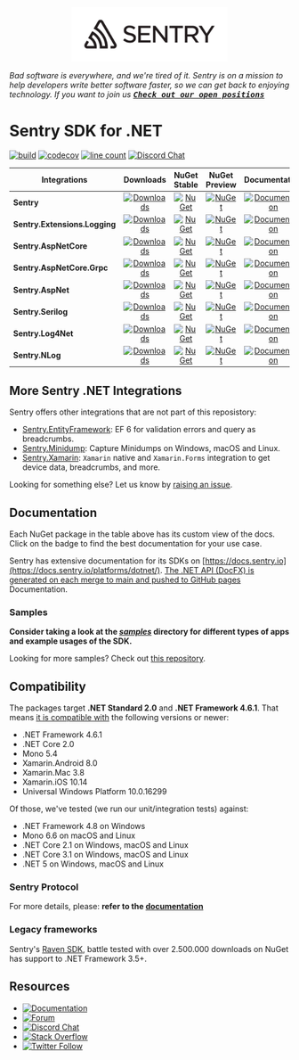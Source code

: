 <p style="text-align: center">
  <a href="https://sentry.io" target="_blank">
    <img src=".assets/sentry-logo.png" alt="Sentry logo" width="280">
  </a>
</p>

_Bad software is everywhere, and we're tired of it. Sentry is on a mission to help developers write better software faster, so we can get back to enjoying technology. If you want to join us [<kbd>**Check out our open positions**</kbd>](https://sentry.io/careers/)_

Sentry SDK for .NET 
===========

[![build](https://github.com/getsentry/sentry-dotnet/workflows/build/badge.svg?branch=main)](https://github.com/getsentry/sentry-dotnet/actions?query=branch%3Amain)
[![codecov](https://codecov.io/gh/getsentry/sentry-dotnet/branch/main/graph/badge.svg)](https://codecov.io/gh/getsentry/sentry-dotnet)
[![line count](https://tokei.rs/b1/github/getsentry/sentry-dotnet/)](https://github.com/getsentry/sentry-dotnet/tree/main/src)
[![Discord Chat](https://img.shields.io/discord/621778831602221064?logo=discord&logoColor=ffffff&color=7389D8)](https://discord.gg/PXa5Apfe7K)  


|      Integrations             |    Downloads     |    NuGet Stable     |    NuGet Preview     |  Documentation |
| ----------------------------- | :-------------------: | :-------------------: | :-------------------: | :-------------------: |
|         **Sentry**            | [![Downloads](https://img.shields.io/nuget/dt/Sentry.svg)](https://www.nuget.org/packages/Sentry) | [![NuGet](https://img.shields.io/nuget/v/Sentry.svg)](https://www.nuget.org/packages/Sentry)   |    [![NuGet](https://img.shields.io/nuget/vpre/Sentry.svg)](https://www.nuget.org/packages/Sentry)   | [![Documentation](https://img.shields.io/badge/documentation-sentry.io-green.svg)](https://docs.sentry.io/platforms/dotnet/) |
| **Sentry.Extensions.Logging** | [![Downloads](https://img.shields.io/nuget/dt/Sentry.Extensions.Logging.svg)](https://www.nuget.org/packages/Sentry.Extensions.Logging) | [![NuGet](https://img.shields.io/nuget/v/Sentry.Extensions.Logging.svg)](https://www.nuget.org/packages/Sentry.Extensions.Logging)   | [![NuGet](https://img.shields.io/nuget/vpre/Sentry.Extensions.Logging.svg)](https://www.nuget.org/packages/Sentry.Extensions.Logging)   | [![Documentation](https://img.shields.io/badge/documentation-sentry.io-green.svg)](https://docs.sentry.io/platforms/dotnet/guides/extensions-logging/) |
|     **Sentry.AspNetCore**     | [![Downloads](https://img.shields.io/nuget/dt/Sentry.AspNetCore.svg)](https://www.nuget.org/packages/Sentry.AspNetCore) | [![NuGet](https://img.shields.io/nuget/v/Sentry.AspNetCore.svg)](https://www.nuget.org/packages/Sentry.AspNetCore)   |   [![NuGet](https://img.shields.io/nuget/vpre/Sentry.AspNetCore.svg)](https://www.nuget.org/packages/Sentry.AspNetCore)   | [![Documentation](https://img.shields.io/badge/documentation-sentry.io-green.svg)](https://docs.sentry.io/platforms/dotnet/guides/aspnetcore/) |
|     **Sentry.AspNetCore.Grpc**     | [![Downloads](https://img.shields.io/nuget/dt/Sentry.AspNetCore.Grpc.svg)](https://www.nuget.org/packages/Sentry.AspNetCore.Grpc) | [![NuGet](https://img.shields.io/nuget/v/Sentry.AspNetCore.Grpc.svg)](https://www.nuget.org/packages/Sentry.AspNetCore.Grpc)   |   [![NuGet](https://img.shields.io/nuget/vpre/Sentry.AspNetCore.Grpc.svg)](https://www.nuget.org/packages/Sentry.AspNetCore.Grpc)   | [![Documentation](https://img.shields.io/badge/documentation-sentry.io-green.svg)](https://docs.sentry.io/platforms/dotnet/guides/aspnetcore/) |
|     **Sentry.AspNet**     | [![Downloads](https://img.shields.io/nuget/dt/Sentry.AspNet.svg)](https://www.nuget.org/packages/Sentry.AspNet) | [![NuGet](https://img.shields.io/nuget/v/Sentry.AspNet.svg)](https://www.nuget.org/packages/Sentry.AspNet)   |   [![NuGet](https://img.shields.io/nuget/vpre/Sentry.AspNet.svg)](https://www.nuget.org/packages/Sentry.AspNet)   | [![Documentation](https://img.shields.io/badge/documentation-sentry.io-green.svg)](https://docs.sentry.io/platforms/dotnet/guides/aspnet) |
| **Sentry.Serilog**            | [![Downloads](https://img.shields.io/nuget/dt/Sentry.Serilog.svg)](https://www.nuget.org/packages/Serilog) | [![NuGet](https://img.shields.io/nuget/v/Sentry.Serilog.svg)](https://www.nuget.org/packages/Sentry.Serilog)   | [![NuGet](https://img.shields.io/nuget/vpre/Sentry.Serilog.svg)](https://www.nuget.org/packages/Sentry.Serilog)   | [![Documentation](https://img.shields.io/badge/documentation-sentry.io-green.svg)](https://docs.sentry.io/platforms/dotnet/guides/serilog) |
| **Sentry.Log4Net**            | [![Downloads](https://img.shields.io/nuget/dt/Sentry.Log4Net.svg)](https://www.nuget.org/packages/Sentry.Log4Net) | [![NuGet](https://img.shields.io/nuget/v/Sentry.Log4Net.svg)](https://www.nuget.org/packages/Sentry.Log4Net)   | [![NuGet](https://img.shields.io/nuget/vpre/Sentry.Log4Net.svg)](https://www.nuget.org/packages/Sentry.Log4Net)   | [![Documentation](https://img.shields.io/badge/documentation-sentry.io-green.svg)](https://docs.sentry.io/platforms/dotnet/guides/log4net) |
| **Sentry.NLog**               | [![Downloads](https://img.shields.io/nuget/dt/Sentry.NLog.svg)](https://www.nuget.org/packages/Sentry.NLog) | [![NuGet](https://img.shields.io/nuget/v/Sentry.NLog.svg)](https://www.nuget.org/packages/Sentry.NLog)   | [![NuGet](https://img.shields.io/nuget/vpre/Sentry.NLog.svg)](https://www.nuget.org/packages/Sentry.NLog)   | [![Documentation](https://img.shields.io/badge/documentation-sentry.io-green.svg)](https://docs.sentry.io/platforms/dotnet/guides/nlog) |

## More Sentry .NET Integrations

Sentry offers other integrations that are not part of this reposistory:

* [Sentry.EntityFramework](https://github.com/getsentry/sentry-dotnet-ef): EF 6 for validation errors and query as breadcrumbs.
* [Sentry.Minidump](https://github.com/getsentry/sentry-dotnet-minidump): Capture Minidumps on Windows, macOS and Linux.
* [Sentry.Xamarin](https://github.com/getsentry/sentry-xamarin): `Xamarin` native and `Xamarin.Forms` integration to get device data, breadcrumbs, and more.

Looking for something else? Let us know by [raising an issue](https://github.com/getsentry/sentry-dotnet/issues/new).

## Documentation

Each NuGet package in the table above has its custom view of the docs. Click on the badge to find the best documentation for your use case.

Sentry has extensive documentation for its SDKs on [https://docs.sentry.io](https://docs.sentry.io/platforms/dotnet/).
[The .NET API (DocFX) is generated on each merge to main and pushed to GitHub pages](https://getsentry.github.io/sentry-dotnet/index.html) Documentation.

### Samples

**Consider taking a look at the _[samples](https://github.com/getsentry/sentry-dotnet/tree/main/samples)_ directory for different types of apps and example usages of the SDK.**

Looking for more samples? Check out [this repository](https://github.com/getsentry/examples).

## Compatibility

The packages target **.NET Standard 2.0** and **.NET Framework 4.6.1**. That means [it is compatible with](https://docs.microsoft.com/en-us/dotnet/standard/net-standard) the following versions or newer:

* .NET Framework 4.6.1
* .NET Core 2.0
* Mono 5.4
* Xamarin.Android 8.0
* Xamarin.Mac 3.8 
* Xamarin.iOS 10.14
* Universal Windows Platform 10.0.16299

Of those, we've tested (we run our unit/integration tests) against:

* .NET Framework 4.8 on Windows
* Mono 6.6 on macOS and Linux
* .NET Core 2.1 on Windows, macOS and Linux
* .NET Core 3.1 on Windows, macOS and Linux
* .NET 5 on Windows, macOS and Linux

### Sentry Protocol

For more details, please: **refer to the [documentation](https://getsentry.github.io/sentry-dotnet/index.html)**

### Legacy frameworks

Sentry's [Raven SDK](https://github.com/getsentry/raven-csharp/), battle tested with over 2.500.000 downloads on NuGet has support to .NET Framework 3.5+.

## Resources

* [![Documentation](https://img.shields.io/badge/documentation-sentry.io-green.svg)](https://docs.sentry.io/platforms/dotnet/)
* [![Forum](https://img.shields.io/badge/forum-sentry-green.svg)](https://forum.sentry.io/c/sdks)
* [![Discord Chat](https://img.shields.io/discord/621778831602221064?logo=discord&logoColor=ffffff&color=7389D8)](https://discord.gg/PXa5Apfe7K)  
* [![Stack Overflow](https://img.shields.io/badge/stack%20overflow-sentry-green.svg)](http://stackoverflow.com/questions/tagged/sentry)
* [![Twitter Follow](https://img.shields.io/twitter/follow/getsentry?label=getsentry&style=social)](https://twitter.com/intent/follow?screen_name=getsentry)

